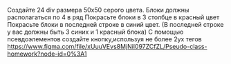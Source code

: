  Создайте 24 div размера 50x50 серого цвета. Блоки должны располагаться по 4 в ряд
 Покрасьте блоки в 3 столбце в красный цвет
 Покрасьте блоки в последней строке в синий цвет. (В последней строке у вас должны быть 3 синих и 1 красный блока)
  С помощью псевдоэлементов создайте кнопку,используя не более 2ух тегов
  https://www.figma.com/file/xUuuVEvs8MjNil097ZCfZL/Pseudo-class-homework?node-id=0%3A1